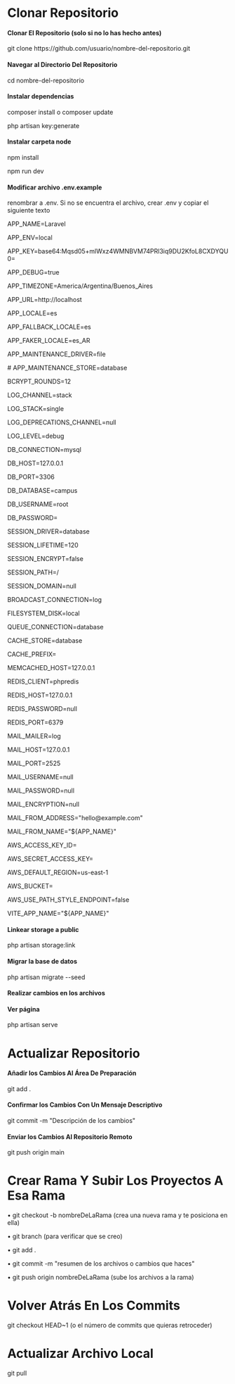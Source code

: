 <h1 class="h1">Clonar Repositorio</h1>

<h4 class="h4">Clonar El Repositorio (solo si no lo has hecho antes)</h4>
git clone https://github.com/usuario/nombre-del-repositorio.git

<h4 class="h4">Navegar al Directorio Del Repositorio</h4>

cd nombre-del-repositorio

<h4 class="h4">Instalar dependencias</h4>
<p> composer install o composer update </p>
<p> php artisan key:generate </p>

<h4 class="h4">Instalar carpeta node</h4>
<p> npm install </p>
<p> npm run dev </p>

<h4 class="h4">Modificar archivo .env.example</h4>
<p> renombrar a .env. Si no se encuentra el archivo, crear .env y copiar el siguiente texto</p>
<p>APP_NAME=Laravel</p>
<p>APP_ENV=local</p>
<p>APP_KEY=base64:Mqsd05+mlWxz4WMNBVM74PRl3iq9DU2KfoL8CXDYQU0=</p>
<p>APP_DEBUG=true</p>
<p>APP_TIMEZONE=America/Argentina/Buenos_Aires</p>
<p>APP_URL=http://localhost</p>

<p>APP_LOCALE=es</p>
<p>APP_FALLBACK_LOCALE=es</p>
<p>APP_FAKER_LOCALE=es_AR</p>

<p>APP_MAINTENANCE_DRIVER=file</p>
<p># APP_MAINTENANCE_STORE=database</p>

<p>BCRYPT_ROUNDS=12</p>

<p>LOG_CHANNEL=stack</p>
<p>LOG_STACK=single</p>
<p>LOG_DEPRECATIONS_CHANNEL=null</p>
<p>LOG_LEVEL=debug</p>

<p>DB_CONNECTION=mysql</p>
<p>DB_HOST=127.0.0.1</p>
<p>DB_PORT=3306</p>
<p>DB_DATABASE=campus</p>
<p>DB_USERNAME=root</p>
<p>DB_PASSWORD=</p>

<p>SESSION_DRIVER=database</p>
<p>SESSION_LIFETIME=120</p>
<p>SESSION_ENCRYPT=false</p>
<p>SESSION_PATH=/</p>
<p>SESSION_DOMAIN=null</p>

<p>BROADCAST_CONNECTION=log</p>
<p>FILESYSTEM_DISK=local</p>
<p>QUEUE_CONNECTION=database</p>

<p>CACHE_STORE=database</p>
<p>CACHE_PREFIX=</p>

<p>MEMCACHED_HOST=127.0.0.1</p>

<p>REDIS_CLIENT=phpredis</p>
<p>REDIS_HOST=127.0.0.1</p>
<p>REDIS_PASSWORD=null</p>
<p>REDIS_PORT=6379</p>

<p>MAIL_MAILER=log</p>
<p>MAIL_HOST=127.0.0.1</p>
<p>MAIL_PORT=2525</p>
<p>MAIL_USERNAME=null</p>
<p>MAIL_PASSWORD=null</p>
<p>MAIL_ENCRYPTION=null</p>
<p>MAIL_FROM_ADDRESS="hello@example.com"</p>
<p>MAIL_FROM_NAME="${APP_NAME}"</p>

<p>AWS_ACCESS_KEY_ID=</p>
<p>AWS_SECRET_ACCESS_KEY=</p>
<p>AWS_DEFAULT_REGION=us-east-1</p>
<p>AWS_BUCKET=</p>
<p>AWS_USE_PATH_STYLE_ENDPOINT=false</p>

<p>VITE_APP_NAME="${APP_NAME}"</p>

<h4 class="h4">Linkear storage a public</h4>
php artisan storage:link

<h4 class="h4">Migrar la base de datos</h4>
php artisan migrate --seed

<h4 class="h4">Realizar cambios en los archivos</h4>

<h4 class="h4">Ver página</h4>
php artisan serve

<h1 class="h1">Actualizar Repositorio</h1>
<h4 class="h4">Añadir los Cambios Al Área De Preparación</h4>

git add .

<h4 class="h4">Confirmar los Cambios Con Un Mensaje Descriptivo</h4>
git commit -m "Descripción de los cambios"

<h4 class="h4">Enviar los Cambios Al Repositorio Remoto</h4>
git push origin main


<h1 class="h1">Crear Rama Y Subir Los Proyectos A Esa Rama</h1>

• git checkout -b nombreDeLaRama (crea una nueva rama y te posiciona en ella)


• git branch (para verificar que se creo)


• git add .


• git commit -m "resumen de los archivos o cambios que haces"


• git push origin nombreDeLaRama (sube los archivos a la rama)

<h1 class="h1">Volver Atrás En Los Commits</h1>

git checkout HEAD~1 (o el número de commits que quieras retroceder)

<h1 class="h1">Actualizar Archivo Local</h1>

git pull